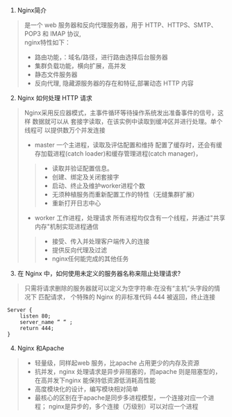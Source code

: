 1. Nginx简介
> 是一个 web 服务器和反向代理服务器，用于 HTTP、HTTPS、SMTP、POP3 和 IMAP 协议,<br>
>nginx特性如下：
>- 路由功能，：域名/路径，进行路由选择后台服务器
>- 集群负载功能，横向扩展，高并发
>- 静态文件服务器
>- 反向代理, 隐藏源服务器的存在和特征,部署动态 HTTP 内容

2. Nginx 如何处理 HTTP 请求
> Nginx采用反应器模式，主事件循环等待操作系统发出准备事件的信号，这样 数据就可以从
套接字读取，在该实例中读取到缓冲区并进行处理。单个线程可 以提供数万个并发连接
>- master 一个主进程，读取及评估配置和维持
配置了缓存时，还会有缓存加载进程(catch loader)和缓存管理进程(catch manager)，
>>- 读取并验证配置信息。
>>- 创建、绑定及关闭套接字
>>- 启动、终止及维护worker进程个数
>>- 无须种植服务而重新配置工作的特性（无缝集群扩展）
>>- 重新打开日志中心
>- worker 工作进程，处理请求
所有进程均仅含有一个线程，并通过"共享内存"机制实现进程通信
>>- 接受、传入并处理客户端传入的连接
>>- 提供反向代理及过滤
>>- nginx任何能完成的其他任务

3. 在 Nginx 中，如何使用未定义的服务器名称来阻止处理请求?
> 只需将请求删除的服务器就可以定义为空字符串:在没有“主机”头字段的情况下 匹配请求，
个特殊的 Nginx 的非标准代码 444 被返回，终止连接
```
Server {
    listen 80;
    server_name “ “ ;
    return 444;
}
```

4. Nginx 和Apache
>- 轻量级，同样起web 服务，比apache 占用更少的内存及资源
>- 抗并发，nginx 处理请求是异步非阻塞的，而apache 则是阻塞型的，
在高并发下nginx 能保持低资源低消耗高性能
>- 高度模块化的设计，编写模块相对简单
>- 最核心的区别在于apache是同步多进程模型，一个连接对应一个进程；
nginx是异步的，多个连接（万级别）可以对应一个进程


